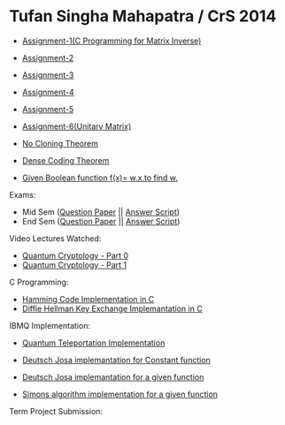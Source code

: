 # Tufan Singha Mahapatra / CrS 2014
  
- [Assignment-1(C Programming for Matrix Inverse)](./matrixinverse.c)

- [Assignment-2](./Assignment-2.pdf)

- [Assignment-3](./Assignment-3.pdf)

- [Assignment-4](./Assignment-4.pdf)

- [Assignment-5](./Assignment-5.pdf)

- [Assignment-6(Unitary Matrix)](./Assignment-6_Unitary_Matrix.pdf)

- [No Cloning Theorem](./No%20Cloning%20Theorem.pdf)

- [Dense Coding Theorem](./Dense%20Coding.pdf)

- [Given Boolean function f(x)= w.x,to find w.](./Boolean_Function.pdf)


Exams:

- Mid Sem  ([Question Paper](./Midsem_Question.pdf) || [Answer Script](./Midterm%20exam.pdf))
- End Sem  ([Question Paper](./Endsem_Question.pdf) || [Answer Script](./Endsem_Exam.pdf))


Video Lectures Watched:

- [Quantum Cryptology - Part 0](https://ocw.tudelft.nl/courses/quantum-cryptography/subjects/0-crash-course-quantum-information/)
- [Quantum Cryptology - Part 1](https://ocw.tudelft.nl/courses/quantum-cryptography/subjects/1-quantum-tools-first-protocol/)


C Programming:

- [Hamming Code Implementation in C ](./Hamming_code.c)
- [Diffie Hellman Key Exchange Implemantation in C](./Diffie_Hellman_Key_exchange.c)


IBMQ Implementation:

- [Quantum Teleportation Implementation](./Quantum%20teleportation%20Implementation.pdf)

- [Deutsch Josa implemantation for Constant function](./DJ_for_Constant_Function.pdf)

- [Deutsch Josa implemantation for a given function](./Deutsch_Jozsa_implementation.pdf)

- [Simons algorithm implementation for a given function](./Simons_Algorithm_Implementation.pdf)


Term Project Submission:
